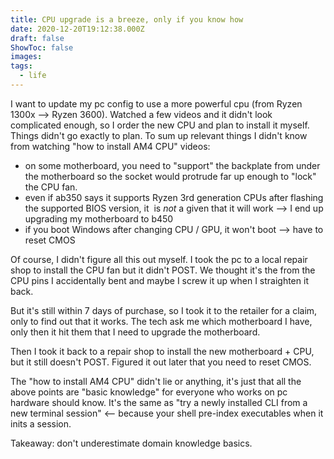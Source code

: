 ```yaml
---
title: CPU upgrade is a breeze, only if you know how
date: 2020-12-20T19:12:38.000Z
draft: false
ShowToc: false
images:
tags:
  - life
---
```


I want to update my pc config to use a more powerful cpu (from Ryzen 1300x --> Ryzen 3600). Watched a few videos and it didn't look complicated enough, so I order the new CPU and plan to install it myself. Things didn't go exactly to plan. To sum up relevant things I didn't know from watching "how to install AM4 CPU" videos:

- on some motherboard, you need to "support" the backplate from under the motherboard so the socket would protrude far up enough to "lock" the CPU fan.
- even if ab350 says it supports Ryzen 3rd generation CPUs after flashing the supported BIOS version, it  is *not* a given that it will work --> I end up upgrading my motherboard to b450
- if you boot Windows after changing CPU / GPU, it won't boot --> have to reset CMOS

Of course, I didn't figure all this out myself. I took the pc to a local repair shop to install the CPU fan but it didn't POST. We thought it's the from the CPU pins I accidentally bent and maybe I screw it up when I straighten it back.

But it's still within 7 days of purchase, so I took it to the retailer for a claim, only to find out that it works. The tech ask me which motherboard I have, only then it hit them that I need to upgrade the motherboard.

Then I took it back to a repair shop to install the new motherboard + CPU, but it still doesn't POST. Figured it out later that you need to reset CMOS.

The "how to install AM4 CPU" didn't lie or anything, it's just that all the above points are "basic knowledge" for everyone who works on pc hardware should know. It's the same as "try a newly installed CLI from a new terminal session" <– because your shell pre-index executables when it inits a session.

Takeaway: don't underestimate domain knowledge basics.
